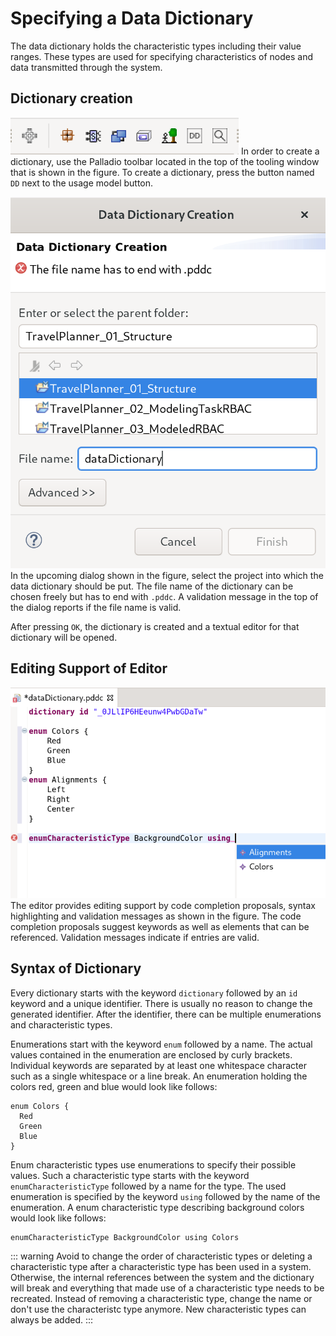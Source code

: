 # Specifying a Data Dictionary
The data dictionary holds the characteristic types including their value ranges. 
These types are used for specifying characteristics of nodes and data transmitted through the system.

## Dictionary creation
![Palladio toolbar](/img/pcm/palladio-toolbar.png) 
In order to create a dictionary, use the Palladio toolbar located in the top of the tooling window that is shown in the figure. 
To create a dictionary, press the button named `DD` next to the usage model button.

![Dialog for creating a data dictionary](/img/pcm/dialog-dd-creation.png) 
In the upcoming dialog shown in the figure, select the project into which the data dictionary should be put. 
The file name of the dictionary can be chosen freely but has to end with `.pddc`. 
A validation message in the top of the dialog reports if the file name is valid.

After pressing `OK`, the dictionary is created and a textual editor for that dictionary will be opened.

## Editing Support of Editor
![Editing support in dictionary editor](/img/pcm/xtext-ddc-editingsupport.png) 
The editor provides editing support by code completion proposals, syntax highlighting and validation messages as shown in the figure.
The code completion proposals suggest keywords as well as elements that can be referenced. 
Validation messages indicate if entries are valid.

## Syntax of Dictionary
Every dictionary starts with the keyword `dictionary` followed by an `id` keyword and a unique identifier. 
There is usually no reason to change the generated identifier. 
After the identifier, there can be multiple enumerations and characteristic types.

Enumerations start with the keyword `enum` followed by a name. 
The actual values contained in the enumeration are enclosed by curly brackets. 
Individual keywords are separated by at least one whitespace character such as a single whitespace or a line break. 
An enumeration holding the colors red, green and blue would look like follows:
```
enum Colors {
  Red
  Green
  Blue
}
```

Enum characteristic types use enumerations to specify their possible values. 
Such a characteristic type starts with the keyword `enumCharacteristicType` followed by a name for the type. 
The used enumeration is specified by the keyword `using` followed by the name of the enumeration. 
A enum characteristic type describing background colors would look like follows:
```
enumCharacteristicType BackgroundColor using Colors
```

::: warning
Avoid to change the order of characteristic types or deleting a characteristic type after a characteristic type has been used in a system. 
Otherwise, the internal references between the system and the dictionary will break and everything that made use of a characteristic type needs to be recreated.
Instead of removing a characteristic type, change the name or don't use the characteristc type anymore. 
New characteristic types can always be added.
:::

